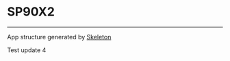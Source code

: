 # SP90X2
***
App structure generated by [Skeleton](https://github.com/EtienneLem/skeleton)

Test update 4
